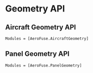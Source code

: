 # Geometry API

## Aircraft Geometry API

```@autodocs
Modules = [AeroFuse.AircraftGeometry]
```

## Panel Geometry API

```@autodocs
Modules = [AeroFuse.PanelGeometry]
```
